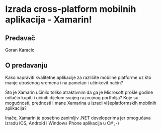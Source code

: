 # Izrada cross-platform mobilnih aplikacija - Xamarin! 

## Predavač
Goran Karacic

## O predavanju
Kako napraviti kvalitetne aplikacije za različite mobilne platforme uz što manje utrošenog vremena i na pametan i učinkovit način?

Što je Xamarin učinilo toliko atraktivnim da ga je Microsoft prošle godine odlučio kupiti i učiniti dijelom svojeg razvojnog portfolija? 
Koje su mogućnosti, prednosti i mane Xamarina u izradi višeplatformskih mobilnih aplikacija?

Inače, Xamarin je posebno zanimljiv .NET developerima jer omogućava izradu iOS, Android i Windows Phone aplikacija u C# ;-)